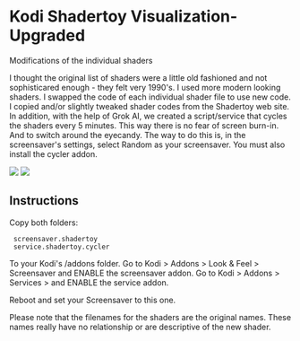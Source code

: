 # Kodi Shadertoy Visualization-Upgraded
Modifications of the individual shaders

I thought the original list of shaders were a little old fashioned and not sophisticared enough - they felt very 1990's. I used more modern looking shaders. I swapped the code of each individual shader file to use new code. I copied and/or slightly tweaked shader codes from the Shadertoy web site. 
In addition, with the help of Grok AI, we created a script/service that cycles the shaders every 5 minutes. This way there is no fear of screen burn-in. And to switch around the eyecandy. The way to do this is, in the screensaver's settings, select Random as your screensaver. You must also install the cycler addon. 

<img src="https://raw.githubusercontent.com/hernandito/Kodi-Shadertoy-Visualization-Upgraded/new1.jpg" > 
<img src="https://raw.githubusercontent.com/hernandito/Kodi-Shadertoy-Visualization-Upgraded/new2.jpg" > 


## Instructions
Copy both folders:

     screensaver.shadertoy
	 service.shadertoy.cycler 
	 
To your Kodi's /addons folder. 
Go to Kodi > Addons > Look & Feel > Screensaver and ENABLE the screensaver addon.
Go to Kodi > Addons > Services > and ENABLE the service addon.

Reboot and set your Screensaver to this one.

Please note that the filenames for the shaders are the original names. These names really have no relationship or are descriptive of the new shader.